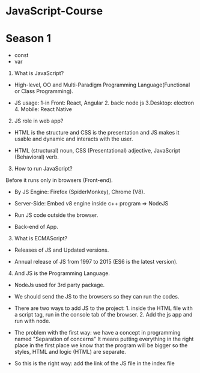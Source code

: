 # JavaScript-Course

# Season 1 

- const
- var

1. What is JavaScript?

- High-level, OO and Multi-Paradigm Programming Language(Functional or Class Programming).

- JS usage: 1-in Front: React, Angular 2. back: node js 3.Desktop: electron 4. Mobile: React Native

2. JS role in web app?

- HTML is the structure and CSS is the presentation and JS makes it usable and dynamic and interacts with the user.

- HTML (structural) noun, CSS (Presentational) adjective, JavaScript (Behavioral) verb.

3. How to run JavaScript?

Before it runs only in browsers (Front-end).

- By JS Engine: Firefox (SpiderMonkey), Chrome (V8).

- Server-Side: Embed v8 engine inside c++ program => NodeJS

- Run JS code outside the browser.

- Back-end of App.

3. What is ECMAScript?

- Releases of JS and Updated versions.

- Annual release of JS from 1997 to 2015 (ES6 is the latest version).

4. And JS is the Programming Language.

- NodeJs used for 3rd party package.

- We should send the JS to the browsers so they can run the codes.
 
- There are two ways to add JS to the project: 1. inside the HTML file with a script tag, run in the console tab of the browser.  2. Add the js app and   run with node.

- The problem with the first way: we have a concept in programming named "Separation of concerns" It means putting everything in the right place in the first place we know that the program will be bigger so the styles, HTML and logic (HTML) are separate. 

- So this is the right way: add the link of the JS file in the index file <script src="./app.js">

- We temporarily store the data in variables. label of the box will be the name and what we put inside the box is the value.

- The names should be meaningful, and use them everywhere in our program. we described them with these three keywords: var, Const, and Let.

- Don't use var! it is outdated.

- The names of var are camelCase and react PascalCase.

- Data types: 1. Primitive types (value type includes: Boolean, Null, Undefined, Number, String, Symbol) 2.Object type (reference type includes: Array, Object, Function, Date, Regex).

- JS is a Dynamic type and doesn't have to manually define and determine them automatically.

- Const vs. Let: Const values can't be changed. and use const as much as possible. with let we can have undefined vars but in const we can't.

- The most of types that we have in js are object types.

-  Object means the related data that is gathered together and we can't store them in class.

- The objects are collections of key: values. 

- NOTE: we can change the values that are declared with const in object type cause we didn't change the reference itself but we changed the property of the object or index of the array. ( but give an error if you write a new object with the same name user and want to declare it)

- Dynamic objects with bracket notation.

- List data: Arrays, the order of values have mattered. the address of each one is called the index. array type: object.

- Array size isn't fixed and they're dynamic to add an index.

- Operators exist in maths too. first kind of them are Arithmetic operators: 1.+ 2.- 3.* 4./

- console.log("4" + 3); concat and both types are string in + both converts to string.

- we called a number inside a string: A numeric String like "4".

- In -,/,* the numeric string converts to a number and the boolean to a number (null=0, true=1, false=0).

- NAN: is an error that says not a number, it means we can't do subtraction of a "4" with "yas" and also We can't MUltiply a number in a string: "4" * "yas".

- and "4" and "3" we can do the operations and convert them to numbers.

- We can separate the long numbers with the (underline _ ) sign. like: 300_000.

- The result of Comparisons is boolean.

- Equality: 1. Strict (type, value) ===  2.Loose (value) == 

- NOTE: use from strict type as much as you can cause it is more secure.

- Not Equality: !== (type, value), != (value).

- Ternary: Condition ? "AAA" : "BBB". 

- Ternary: kind of if condition, not only strings but functions or results can be used.

- Logical operators-boolean : and &&, || or, ?? (null coalesing), !(not).

- OR: do the process until reach to the first truthy, if none of them were truthy it will return the last expression.

- AND: do the proceess until reach the first falsy, if all of them are truthy returns the last expression.

- Logical operators-non-boolean : there is a concept called truthy and falsy. 

- falsy: 0, "", null, undefined, NAN. and the result of &&, || shouldn't be always boolean.

- Truthy: except above options.

- ?? used for converting 0 and "" to truthy values.

- Control flow: if-else/ switch-case/ for/ while.

- if used from BREAK it will check the other conditions too. when used switch-case that the values are constant like strings, int.
- 
- for loop:  

- for of and for in:  they used in another place. for in: for objects when want to find key values. and for if for idexes of array.

- break: the process will stup and the loop will be end.

- continue: if a specific condition was true it returns to the first of the loop and runs the loop again and didn't run the other lines of the loop. use it in special scenarios.

- function: Power ( ** ), every func gives parameters in ().

- question: we always need to show a log to the user or wants to access the result of the processing

- return: everything after return will ignore. and the result is stored in the func.

we have multy return but one of the runs the first one

- this refers to an object that operates the method.

- Constuctor / factory function

# Season 10: Introduction to DOM 
1. At first we want to Implement and show them in our browser and all changes that are applied to HTML. so what is DOM Manipulation that is an important task of JS and first of all what is DOM? When we talk about DOM, we mean the HTML document but we showed them as objects or reversed objects that we named them as DOM (Document Object Model) a model from html document. and DOM is a method of presenting the HTML tags as father-child relationship that with the help of it we can change the attributes, elements content and it called interacting with Js with the HTML Document that we have. dom is not restricted to js and the browser enables us to use it. in a nutshell, the HTML document converts to a DOM or an object and the Document is the entry point's of this object and the first child is HTML itself has a Head and body and so on it's called DOM Traversing. to access to the HTML tags in JavaScript we used from DOM helped us everything in our HTML Doc includes tag we can access it as an object includes the properties, names, id and the other details. so the duty of DOM is creating a structure that  with the help of JS we can access to DOM and select the HTML tags or create the elements, remove or update: DOM Manipulation
DOM isn't just for JS!

2. Select elements in DOM: we talked about that Document is the entry point. so we can access to all the data with typying "document." and they are CSS properties.
one of the methods are queryselector that the entries of document. 


  














